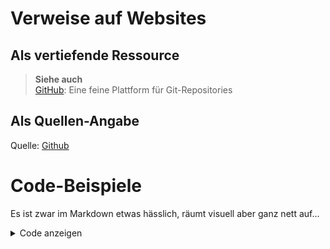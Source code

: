 
# Verweise auf Websites
## Als vertiefende Ressource
> **Siehe auch**  
> [GitHub](https://www.github.com): Eine feine Plattform für Git-Repositories

## Als Quellen-Angabe
Quelle: [Github](https://www.github.com)


# Code-Beispiele
Es ist zwar im Markdown etwas hässlich, räumt visuell aber ganz nett auf...

<details>
<summary>Code anzeigen</summary>

<details>
<summary>Code anzeigen</summary>

```java
public class HelloWorld {
    public static void main(String[] args) {
        System.out.println("Hello World!"); // ach, was!
    }
}
```
</details>